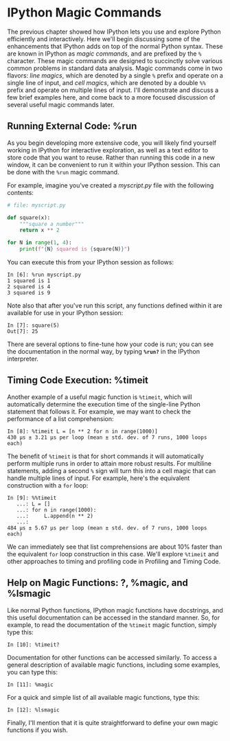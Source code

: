 # IPython Magic Commands

The previous chapter showed how IPython lets you use and explore Python efficiently and interactively.
Here we'll begin discussing some of the enhancements that IPython adds on top of the normal Python syntax.
These are known in IPython as *magic commands*, and are prefixed by the `%` character.
These magic commands are designed to succinctly solve various common problems in standard data analysis.
Magic commands come in two flavors: *line magics*, which are denoted by a single `%` prefix and operate on a single line of input, and *cell magics*, which are denoted by a double `%%` prefix and operate on multiple lines of input.
I'll demonstrate and discuss a few brief examples here, and come back to a more focused discussion of several useful magic commands later.

## Running External Code: %run
As you begin developing more extensive code, you will likely find yourself working in IPython for interactive exploration, as well as a text editor to store code that you want to reuse.
Rather than running this code in a new window, it can be convenient to run it within your IPython session.
This can be done with the `%run` magic command.

For example, imagine you've created a *myscript.py* file with the following contents:

```python
# file: myscript.py

def square(x):
    """square a number"""
    return x ** 2

for N in range(1, 4):
    print(f"{N} squared is {square(N)}")
```

You can execute this from your IPython session as follows:

```ipython
In [6]: %run myscript.py
1 squared is 1
2 squared is 4
3 squared is 9
```

Note also that after you've run this script, any functions defined within it are available for use in your IPython session:

```ipython
In [7]: square(5)
Out[7]: 25
```

There are several options to fine-tune how your code is run; you can see the documentation in the normal way, by typing **`%run?`** in the IPython interpreter.

## Timing Code Execution: %timeit
Another example of a useful magic function is `%timeit`, which will automatically determine the execution time of the single-line Python statement that follows it.
For example, we may want to check the performance of a list comprehension:

```ipython
In [8]: %timeit L = [n ** 2 for n in range(1000)]
430 µs ± 3.21 µs per loop (mean ± std. dev. of 7 runs, 1000 loops each)
```

The benefit of `%timeit` is that for short commands it will automatically perform multiple runs in order to attain more robust results.
For multiline statements, adding a second `%` sign will turn this into a cell magic that can handle multiple lines of input.
For example, here's the equivalent construction with a `for` loop:

```ipython
In [9]: %%timeit
   ...: L = []
   ...: for n in range(1000):
   ...:     L.append(n ** 2)
   ...: 
484 µs ± 5.67 µs per loop (mean ± std. dev. of 7 runs, 1000 loops each)
```

We can immediately see that list comprehensions are about 10% faster than the equivalent `for` loop construction in this case.
We'll explore `%timeit` and other approaches to timing and profiling code in Profiling and Timing Code.

## Help on Magic Functions: ?, %magic, and %lsmagic

Like normal Python functions, IPython magic functions have docstrings, and this useful
documentation can be accessed in the standard manner.
So, for example, to read the documentation of the `%timeit` magic function, simply type this:

```ipython
In [10]: %timeit?
```

Documentation for other functions can be accessed similarly.
To access a general description of available magic functions, including some examples, you can type this:

```ipython
In [11]: %magic
```

For a quick and simple list of all available magic functions, type this:

```ipython
In [12]: %lsmagic
```

Finally, I'll mention that it is quite straightforward to define your own magic functions if you wish.
